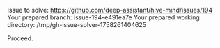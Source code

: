 Issue to solve: https://github.com/deep-assistant/hive-mind/issues/194
Your prepared branch: issue-194-e491ea7e
Your prepared working directory: /tmp/gh-issue-solver-1758261404625

Proceed.